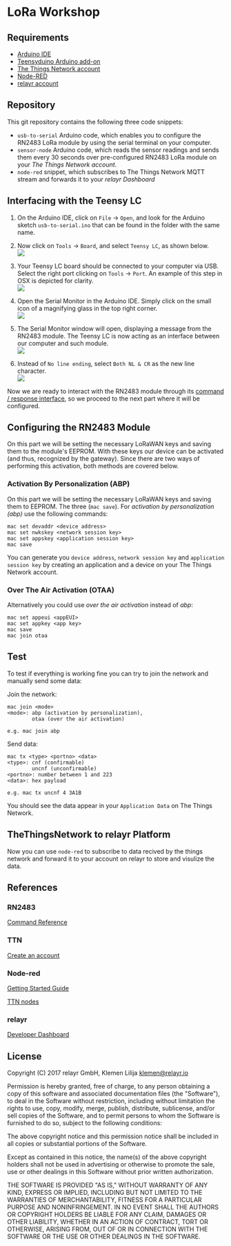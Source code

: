 # LoRa Workshop

## Requirements

* [Arduino IDE](https://www.arduino.cc/en/main/software)
* [Teensyduino Arduino add-on](https://www.pjrc.com/teensy/td_download.html)
* [The Things Network account](https://www.thethingsnetwork.org/)
* [Node-RED](https://nodered.org/docs/getting-started/installation)
* [relayr account](https://developer.relayr.io/)

## Repository

This git repository contains the following three code snippets:

* `usb-to-serial` Arduino code, which enables you to configure the RN2483 LoRa module by using the serial terminal on your computer.
* `sensor-node` Arduino code, which reads the sensor readings and sends them every 30 seconds over pre-configured RN2483 LoRa module on your *The Things Network account*.
* `node-red` snippet, which subscribes to The Things Network MQTT stream and forwards it to your *relayr Dashboard*

## Interfacing with the Teensy LC

1. On the Arduino IDE, click on `File` → `Open`, and look for the Arduino sketch `usb-to-serial.ino` that can be found in the folder with the same name.

2. Now click on `Tools` → `Board`, and select `Teensy LC`, as shown below.  
![](./assets/arduino_ide_mac_board_selection.png)

3. Your Teensy LC board should be connected to your computer via USB. Select the right port clicking on `Tools` → `Port`. An example of this step in OSX is depicted for clarity.  
![](./assets/arduino_ide_mac_port_selection.png)

4. Open the Serial Monitor in the Arduino IDE. Simply click on the small icon of a magnifying glass in the top right corner.  
![](./assets/arduino_ide_serial_monitor_button.png)

5. The Serial Monitor window will open, displaying a message from the RN2483 module. The Teensy LC is now acting as an interface between our computer and such module.   
![](./assets/arduino_ide_serial_monitor_window.png)

6. Instead of `No line ending`, select `Both NL & CR` as the new line character.  
![](./assets/arduino_ide_serial_monitor_NL_CR.png)

Now we are ready to interact with the RN2483 module through its [command / response interface](http://ww1.microchip.com/downloads/en/DeviceDoc/40001784B.pdf), so we proceed to the next part where it will be configured.

## Configuring the RN2483 Module

On this part we will be setting the necessary LoRaWAN keys and saving them to the module's EEPROM. With these keys our device can be activated (and thus, recognized by the gateway). Since there are two ways of performing this activation, both methods are covered below.

### Activation By Personalization (ABP)

On this part we will be setting the necessary LoRaWAN keys and saving them to EEPROM. The three  (`mac save`). For *activation by personalization (abp)* use the following commands:

```
mac set devaddr <device address>
mac set nwkskey <network session key>
mac set appskey <application session key>
mac save
```

You can generate you `device address`, `network session key` and `application session key` by creating an application and a device on your The Things Network account.

### Over The Air Activation (OTAA)

Alternatively you could use *over the air activation* instead of *abp*:

```
mac set appeui <appEUI>
mac set appkey <app key>
mac save
mac join otaa
```

## Test

To test if everything is working fine you can try to join the network and manually send some data:

Join the network:

```
mac join <mode>
<mode>: abp (activation by personalization),
        otaa (over the air activation)

e.g. mac join abp
```

Send data:

```
mac tx <type> <portno> <data>
<type>: cnf (confirmable)
        uncnf (unconfirmable)
<portno>: number between 1 and 223
<data>: hex payload

e.g. mac tx uncnf 4 3A1B
```

You should see the data appear in your `Application Data` on The Things Network.

## TheThingsNetwork to relayr Platform

Now you can use `node-red` to subscribe to data recived by the things network and forward it to your account on relayr to store and visulize the data.

## References

### RN2483

[Command Reference](http://ww1.microchip.com/downloads/en/DeviceDoc/40001784B.pdf)

### TTN

[Create an account](https://account.thethingsnetwork.org/register)

### Node-red

[Getting Started Guide](https://nodered.org/docs/getting-started/)

[TTN nodes](https://www.npmjs.com/package/node-red-contrib-ttn)

### relayr

[Developer Dashboard](https://developer.relayr.io/)

## License

Copyright (C) 2017 relayr GmbH, Klemen Lilija <klemen@relayr.io>

Permission is hereby granted, free of charge, to any person obtaining a copy of this software and associated documentation files (the "Software"), to deal in the Software without restriction, including without limitation the rights to use, copy, modify, merge, publish, distribute, sublicense, and/or sell copies of the Software, and to permit persons to whom the Software is furnished to do so, subject to the following conditions:

The above copyright notice and this permission notice shall be included in all copies or substantial portions of the Software.

Except as contained in this notice, the name(s) of the above copyright holders shall not be used in advertising or otherwise to promote the sale, use or other dealings in this Software without prior written authorization.

THE SOFTWARE IS PROVIDED "AS IS," WITHOUT WARRANTY OF ANY KIND, EXPRESS OR IMPLIED, INCLUDING BUT NOT LIMITED TO THE WARRANTIES OF MERCHANTABILITY, FITNESS FOR A PARTICULAR PURPOSE AND NONINFRINGEMENT.  IN NO EVENT SHALL THE AUTHORS OR COPYRIGHT HOLDERS BE LIABLE FOR ANY CLAIM, DAMAGES OR OTHER LIABILITY, WHETHER IN AN ACTION OF CONTRACT, TORT OR OTHERWISE, ARISING FROM, OUT OF OR IN CONNECTION WITH THE SOFTWARE OR THE USE OR OTHER DEALINGS IN THE SOFTWARE.